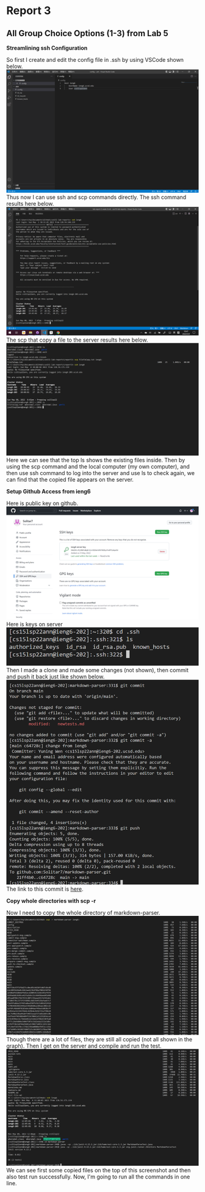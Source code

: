 # Report 3
## All Group Choice Options (1-3) from Lab 5
**Streamlining ssh Configuration**

So first I create and edit the config file in .ssh by using VSCode shown below.
![config file](config_edit.png)
Thus now I can use ssh and scp commands directly.
The ssh command results here below.
![login](ssh.png)
The scp that copy a file to the server results here below.
![copy](copy.png)
Here we can see that the top ls shows the existing files inside. Then by using the scp command and the local computer (my own computer), and then use ssh command to log into the server and use ls to check again, we can find that the copied file appears on the server.

**Setup Github Access from ieng6**

Here is public key on github.
![github pubkey](githubkey.png)
Here is keys on server
![server keys](serverkey.png)
Then I made a clone and made some changes (not shown), then commit and push it back just like shown below.
![commitpush](commitandpush.png)
The link to this commit is [here](https://github.com/Solitar7/markdown-parser/commit/c64728c4e9146cb530bdb2b6f118f7c355121539).

**Copy whole directories with scp -r**

Now I need to copy the whole directory of markdown-parser.
![copywhole](copywhole.png)
Though there are a lot of files, they are still all copied (not all shown in the graph).
Then I get on the server and compile and run the test.
![runtest](runtest.png)
We can see first some copied files on the top of this screenshot and then also test run successfully.
Now, I'm going to run all the commands in one line.





